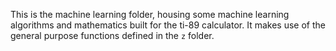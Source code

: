 This is the machine learning folder, housing some machine learning algorithms and mathematics built for the ti-89 calculator. 
It makes use of the general purpose functions defined in the `z` folder.
